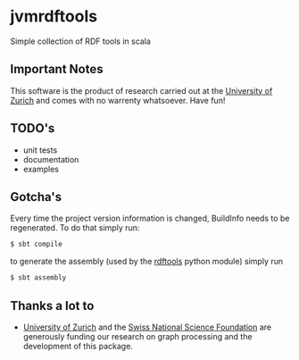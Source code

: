 jvmrdftools
===========

Simple collection of RDF tools in scala

Important Notes
---------------
This software is the product of research carried out at the [University of Zurich](http://www.ifi.uzh.ch/ddis.html) and comes with no warrenty whatsoever. Have fun!

TODO's
------
* unit tests
* documentation
* examples

Gotcha's
--------
Every time the project version information is changed, BuildInfo needs to be regenerated. To do that simply run:

```sh
$ sbt compile
```

to generate the assembly (used by the [rdftools](https://github.com/cosminbasca/rdftools) python module) simply run

```sh
$ sbt assembly
```

Thanks a lot to
---------------
* [University of Zurich](http://www.ifi.uzh.ch/ddis.html) and the [Swiss National Science Foundation](http://www.snf.ch/en/Pages/default.aspx) are generously funding our research on graph processing and the development of this package.

